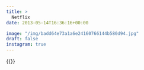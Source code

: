 ```yaml
---
title: >
  Netflix
date: 2013-05-14T16:36:16+00:00

image: "/img/badd64e73a1a6e24160766144b580d94.jpg"
draft: false
instagram: true
---
```


{{<photo src="/img/badd64e73a1a6e24160766144b580d94.jpg">}}

